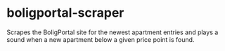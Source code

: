 # boligportal-scraper
Scrapes the BoligPortal site for the newest apartment entries and plays a sound when a new apartment below a given price point is found.
